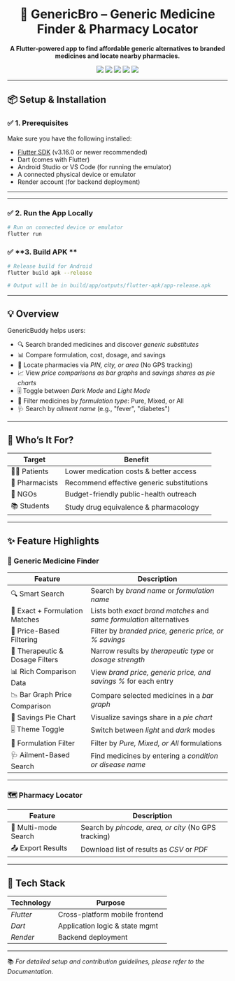

<h1 align="center">💊 GenericBro – Generic Medicine Finder & Pharmacy Locator</h1>

<p align="center"><b>A Flutter-powered app to find affordable generic alternatives to branded medicines and locate nearby pharmacies.</b></p>

<p align="center">
  <img src="https://img.shields.io/badge/Platform-Flutter-02569B?style=for-the-badge&logo=flutter" />
  <img src="https://img.shields.io/badge/Language-Dart-0175C2?style=for-the-badge&logo=dart" />
  <img src="https://img.shields.io/badge/Backend-Render-46E3B7?style=for-the-badge" />
  <img src="https://img.shields.io/badge/UI-Mobile%20Friendly-green?style=for-the-badge" />
  <img src="https://img.shields.io/badge/Status-Active-brightgreen?style=for-the-badge" />
</p>

---

## 📦 Setup & Installation

### ✅ **1. Prerequisites**
Make sure you have the following installed:
- [Flutter SDK](https://docs.flutter.dev/get-started/install) (v3.16.0 or newer recommended)
- Dart (comes with Flutter)
- Android Studio or VS Code (for running the emulator)
- A connected physical device or emulator
- Render account (for backend deployment)

---


---

### ✅ **2. Run the App Locally**

```bash
# Run on connected device or emulator
flutter run
```


### ✅ **3. Build APK **

```bash
# Release build for Android
flutter build apk --release

# Output will be in build/app/outputs/flutter-apk/app-release.apk
```

---



## 💡 Overview

GenericBuddy helps users:  
- 🔍 Search branded medicines and discover *generic substitutes*  
- 📊 Compare formulation, cost, dosage, and savings  
- 📍 Locate pharmacies via *PIN, city, or area* (No GPS tracking)  
- 📈 View *price comparisons as bar graphs* and *savings shares as pie charts*  
- 🎚 Toggle between *Dark Mode* and *Light Mode*  
- 🧪 Filter medicines by *formulation type*: Pure, Mixed, or All  
- 🩺 Search by *ailment name* (e.g., "fever", "diabetes")  

---

## 🎯 Who’s It For?

| Target            | Benefit                                   |
|-------------------|-------------------------------------------|
| 🧑‍⚕ Patients     | Lower medication costs & better access    |
| 💊 Pharmacists    | Recommend effective generic substitutions |
| 🏥 NGOs           | Budget-friendly public-health outreach    |
| 📚 Students       | Study drug equivalence & pharmacology     |

---

## ✨ Feature Highlights

### 💊 Generic Medicine Finder

| Feature                                  | Description                                                                 |
|------------------------------------------|-----------------------------------------------------------------------------|
| 🔍 Smart Search                          | Search by *brand name* or *formulation name*                           |
| 🧬 Exact + Formulation Matches           | Lists both *exact brand matches* and *same formulation* alternatives   |
| 💸 Price-Based Filtering                 | Filter by *branded price, generic price, or % savings*                  |
| 🧪 Therapeutic & Dosage Filters          | Narrow results by *therapeutic type* or *dosage strength*              |
| 📊 Rich Comparison Data                  | View *brand price, generic price, and savings %* for each entry        |
| 📉 Bar Graph Price Comparison            | Compare selected medicines in a *bar graph*                            |
| 🥧 Savings Pie Chart                     | Visualize savings share in a *pie chart*                               |
| 🎚 Theme Toggle                         | Switch between *light* and *dark* modes                                 |
| 🧪 Formulation Filter                    | Filter by *Pure, Mixed, or All* formulations                            |
| 🩺 Ailment-Based Search                  | Find medicines by entering a *condition or disease name*               |

---

### 🗺 Pharmacy Locator

| Feature                                  | Description                                                                 |
|------------------------------------------|-----------------------------------------------------------------------------|
| 📍 Multi-mode Search                     | Search by *pincode, area, or city* (No GPS tracking)                       |
| 📤 Export Results                        | Download list of results as *CSV* or *PDF*                                |

---

## 🧪 Tech Stack

| Technology     | Purpose                          |
|----------------|----------------------------------|
| *Flutter*      | Cross-platform mobile frontend   |
| *Dart*         | Application logic & state mgmt   |
| *Render*       | Backend deployment               |

---

📚 *For detailed setup and contribution guidelines, please refer to the Documentation.*
